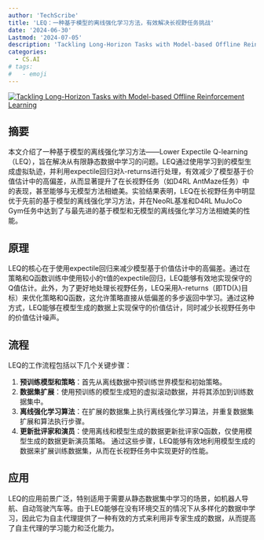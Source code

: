 ```yaml
---
author: 'TechScribe'
title: 'LEQ：一种基于模型的离线强化学习方法，有效解决长视野任务挑战'
date: '2024-06-30'
Lastmod: '2024-07-05'
description: 'Tackling Long-Horizon Tasks with Model-based Offline Reinforcement Learning'
categories:
  - CS.AI
# tags:
#   - emoji
---
```


[![Tackling Long-Horizon Tasks with Model-based Offline Reinforcement Learning](https://arxiv-research-1301205113.cos.ap-guangzhou.myqcloud.com/images/2407.00699v1.pdf_0.jpg)](https://arxiv.org/abs/2407.00699v1)

## 摘要

本文介绍了一种基于模型的离线强化学习方法——Lower Expectile Q-learning（LEQ），旨在解决从有限静态数据中学习的问题。LEQ通过使用学习到的模型生成虚拟轨迹，并利用expectile回归对λ-returns进行处理，有效减少了模型基于价值估计中的高偏差，从而显著提升了在长视野任务（如D4RL AntMaze任务）中的表现，甚至能够与无模型方法相媲美。实验结果表明，LEQ在长视野任务中明显优于先前的基于模型的离线强化学习方法，并在NeoRL基准和D4RL MuJoCo Gym任务中达到了与最先进的基于模型和无模型的离线强化学习方法相媲美的性能。<!--more-->

## 原理

LEQ的核心在于使用expectile回归来减少模型基于价值估计中的高偏差。通过在策略和Q函数训练中使用较小的τ值的expectile回归，LEQ能够有效地实现保守的Q值估计。此外，为了更好地处理长视野任务，LEQ采用λ-returns（即TD(λ)目标）来优化策略和Q函数，这允许策略直接从低偏差的多步返回中学习。通过这种方式，LEQ能够在模型生成的数据上实现保守的价值估计，同时减少长视野任务中的价值估计噪声。

## 流程

LEQ的工作流程包括以下几个关键步骤：
1. **预训练模型和策略**：首先从离线数据中预训练世界模型和初始策略。
2. **数据集扩展**：使用预训练的模型生成短的虚拟滚动数据，并将其添加到训练数据集中。
3. **离线强化学习算法**：在扩展的数据集上执行离线强化学习算法，并重复数据集扩展和算法执行步骤。
4. **更新批评家和演员**：使用离线和模型生成的数据更新批评家Q函数，仅使用模型生成的数据更新演员策略。
通过这些步骤，LEQ能够有效地利用模型生成的数据来扩展训练数据集，从而在长视野任务中实现更好的性能。

## 应用

LEQ的应用前景广泛，特别适用于需要从静态数据集中学习的场景，如机器人导航、自动驾驶汽车等。由于LEQ能够在没有环境交互的情况下从多样化的数据中学习，因此它为自主代理提供了一种有效的方式来利用非专家生成的数据，从而提高了自主代理的学习能力和泛化能力。